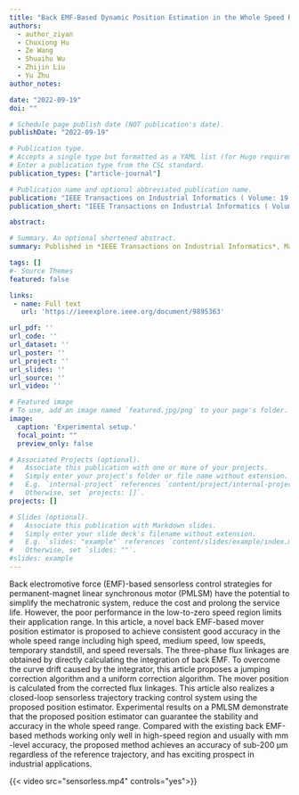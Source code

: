 ```yaml
---
title: "Back EMF-Based Dynamic Position Estimation in the Whole Speed Range for Precision Sensorless Control of PMLSM"
authors:
  - author_ziyan
  - Chuxiong Hu
  - Ze Wang
  - Shuaihu Wu
  - Zhijin Liu
  - Yu Zhu
author_notes:

date: "2022-09-19"
doi: ""

# Schedule page publish date (NOT publication's date).
publishDate: "2022-09-19"

# Publication type.
# Accepts a single type but formatted as a YAML list (for Hugo requirements).
# Enter a publication type from the CSL standard.
publication_types: ["article-journal"]

# Publication name and optional abbreviated publication name.
publication: "IEEE Transactions on Industrial Informatics ( Volume: 19, Issue: 5, May 2023)"
publication_short: "IEEE Transactions on Industrial Informatics ( Volume: 19, Issue: 5, May 2023)"

abstract: 

# Summary. An optional shortened abstract.
summary: Published in *IEEE Transactions on Industrial Informatics*, May 2023. (SCI/EI, **IF=12.3**). [View Full Text.](https://ieeexplore.ieee.org/document/9895363)

tags: []
#- Source Themes
featured: false

links:
 - name: Full text
   url: 'https://ieeexplore.ieee.org/document/9895363'

url_pdf: ''  
url_code: ''
url_dataset: ''
url_poster: ''
url_project: ''
url_slides: ''
url_source: ''
url_video: ''

# Featured image
# To use, add an image named `featured.jpg/png` to your page's folder. 
image:
  caption: 'Experimental setup.'
  focal_point: ""
  preview_only: false

# Associated Projects (optional).
#   Associate this publication with one or more of your projects.
#   Simply enter your project's folder or file name without extension.
#   E.g. `internal-project` references `content/project/internal-project/index.md`.
#   Otherwise, set `projects: []`.
projects: []

# Slides (optional).
#   Associate this publication with Markdown slides.
#   Simply enter your slide deck's filename without extension.
#   E.g. `slides: "example"` references `content/slides/example/index.md`.
#   Otherwise, set `slides: ""`.
#slides: example
---
```


Back electromotive force (EMF)-based sensorless control strategies for permanent-magnet linear synchronous motor (PMLSM) have the potential to simplify the mechatronic system, reduce the cost and prolong the service life. However, the poor performance in the low-to-zero speed region limits their application range. In this article, a novel back EMF-based mover position estimator is proposed to achieve consistent good accuracy in the whole speed range including high speed, medium speed, low speeds, temporary standstill, and speed reversals. The three-phase flux linkages are obtained by directly calculating the integration of back EMF. To overcome the curve drift caused by the integrator, this article proposes a jumping correction algorithm and a uniform correction algorithm. The mover position is calculated from the corrected flux linkages. This article also realizes a closed-loop sensorless trajectory tracking control system using the proposed position estimator. Experimental results on a PMLSM demonstrate that the proposed position estimator can guarantee the stability and accuracy in the whole speed range. Compared with the existing back EMF-based methods working only well in high-speed region and usually with mm -level accuracy, the proposed method achieves an accuracy of sub-200 μm regardless of the reference trajectory, and has exciting prospect in industrial applications.

{{< video src="sensorless.mp4" controls="yes">}}
